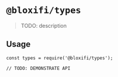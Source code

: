 # `@bloxifi/types`

> TODO: description

## Usage

```
const types = require('@bloxifi/types');

// TODO: DEMONSTRATE API
```
